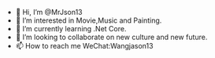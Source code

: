 - 👋 Hi, I’m @MrJson13
- 👀 I’m interested in Movie,Music and Painting.
- 🌱 I’m currently learning .Net Core.
- 💞️ I’m looking to collaborate on new culture and new future.
- 📫 How to reach me WeChat:Wangjason13

<!---
MrJson13/MrJson13 is a ✨ special ✨ repository because its `README.md` (this file) appears on your GitHub profile.
You can click the Preview link to take a look at your changes.
--->
